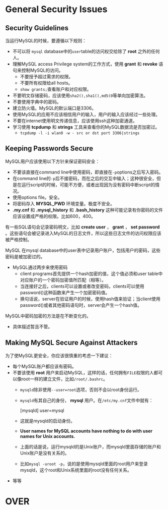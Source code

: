 # General Security Issues

## Security Guidelines

当运行MySQL的时候，要遵循以下规则：

  * 不可以将 `mysql` database中的`user`table的访问权交给除了 **root** 之外的任何人。 
  * 理解MySQL access Privilege system的工作方式，使用 **grant** 和 **revoke** 语句来控制MySQL的访问。 
    * 不要授予超过需求的权限。 
    * 不要所有权限给all hosts。 
    * `show grants;`查看账户和对应权限。 
  * 不要明文存储密码，应该使用`sha2(),sha1(),md5(0`等单向加密算法。 
  * 不要使用字典中的密码。 
  * 建立防火墙。MySQL的默认端口是3306。 
  * 使用MySQL的应用不应该相信用户的输入，用户的输入应该经过一些处理。 
  * 不要在internet使用明文传递信息，应该使用ssh这种加密通道。 
  * 学习使用 **tcpdump** 和 **strings** 工具来查看你的MySQL数据流是否加密过。 
    * `tcpdump -l -i wlan0 -w - src or dst port 3306|strings`

## Keeping Passwords Secure

MySQL用户应该使用以下方针来保证密码安全：

  * 不要该直接在command line中使用密码，即直接在`-p`options之后写入密码。 
  * 在command line的`-p`后不接密码，而在之后的交互中输入；这种很安全，但是在运行script的时候，可能不方便，或者出现因为没有密码中断script的情况。 
  * 使用options file。安全。 
  * 将密码存入 **MYSQL_PWD** 环境变量。极度不安全。 
  * **.my.cnf** 和 **.mysql_history** 和 **.bash_history** 这种可能记录有你密码的文件应该设置成严格的权限。比如600，400。 

有一些SQL语句会记录密码明文，比如 **create user** ， **grant** ， **set password**
。这些语句会被记录进入MySQL的日志文件，所以这些日志文件的访问权限应该被严格控制。

MySQL 在mysql database中的user表中记录用户账户，包括用户的密码，这些密码是被加密过的。

  * MySQL通过两步来使用密码 
    * client programs首先提供一个hash加密的值，这个值必须和user table中对应账户的一个密码加密值所匹配（相等）。 
    * 当连接好之后，clients可以设置或者改变密码，clients可以使用password()这种函数来产生一个加密密码值。 
    * 换句话说，server在验证用户的时候，使用hash值来验证；当client使用password()或者其他密码语句时，server会产生一个hash值。 

MySQL中密码加密的方法是在不断变化的。

  * 具体描述暂且不管。 

## Making MySQL Secure Against Attackers

为了使MySQL更安全，你应该很慎重的考虑一下建议：

  * 每个MySQL账户都应该有密码。 
  * 不要该使用 **root** 用户来启动MySQL，这样的话，任何拥有`FILE`权限的人都可以像root一样的建立文件，比如`/root/.bashrc`。 
    * `mysqld`除非使用`--user=root`选项，否则不会以root身份运行。 
    * `mysqld`有其自己的身份， **mysql** 用户。在`/etc/my.cnf`文件中就有： 
    
    
        [mysqld]
        user=mysql
    

    * 这就是mysqld的启动身份。 
    * **User names for MySQL accounts have nothing to do with user names for Unix accounts.**
    * 上面的话是说，运行mysqld的是Unix账户，而mysqld里面存储的账户和Unix账户是没有关系的。 
    * 比如`mysql -uroot -p`，说的是使用mysqld里面的root用户来登录mysqld，这个root和Unix系统里面的root没有任何关系。 
  * 等等 

# OVER

